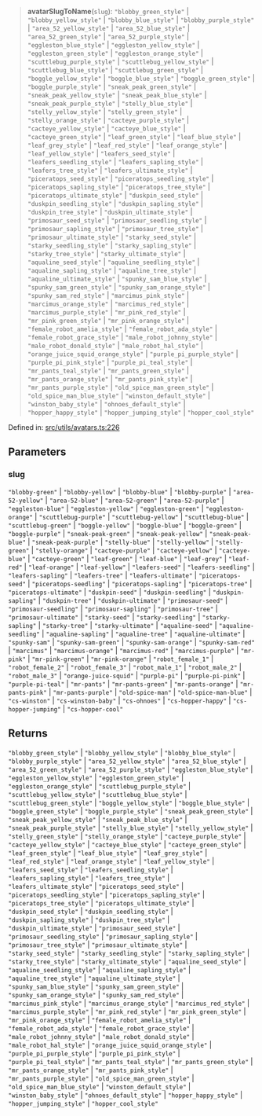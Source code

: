 > **avatarSlugToName**(`slug`): `"blobby_green_style"` \| `"blobby_yellow_style"` \| `"blobby_blue_style"` \| `"blobby_purple_style"` \| `"area_52_yellow_style"` \| `"area_52_blue_style"` \| `"area_52_green_style"` \| `"area_52_purple_style"` \| `"eggleston_blue_style"` \| `"eggleston_yellow_style"` \| `"eggleston_green_style"` \| `"eggleston_orange_style"` \| `"scuttlebug_purple_style"` \| `"scuttlebug_yellow_style"` \| `"scuttlebug_blue_style"` \| `"scuttlebug_green_style"` \| `"boggle_yellow_style"` \| `"boggle_blue_style"` \| `"boggle_green_style"` \| `"boggle_purple_style"` \| `"sneak_peak_green_style"` \| `"sneak_peak_yellow_style"` \| `"sneak_peak_blue_style"` \| `"sneak_peak_purple_style"` \| `"stelly_blue_style"` \| `"stelly_yellow_style"` \| `"stelly_green_style"` \| `"stelly_orange_style"` \| `"cacteye_purple_style"` \| `"cacteye_yellow_style"` \| `"cacteye_blue_style"` \| `"cacteye_green_style"` \| `"leaf_green_style"` \| `"leaf_blue_style"` \| `"leaf_grey_style"` \| `"leaf_red_style"` \| `"leaf_orange_style"` \| `"leaf_yellow_style"` \| `"leafers_seed_style"` \| `"leafers_seedling_style"` \| `"leafers_sapling_style"` \| `"leafers_tree_style"` \| `"leafers_ultimate_style"` \| `"piceratops_seed_style"` \| `"piceratops_seedling_style"` \| `"piceratops_sapling_style"` \| `"piceratops_tree_style"` \| `"piceratops_ultimate_style"` \| `"duskpin_seed_style"` \| `"duskpin_seedling_style"` \| `"duskpin_sapling_style"` \| `"duskpin_tree_style"` \| `"duskpin_ultimate_style"` \| `"primosaur_seed_style"` \| `"primosaur_seedling_style"` \| `"primosaur_sapling_style"` \| `"primosaur_tree_style"` \| `"primosaur_ultimate_style"` \| `"starky_seed_style"` \| `"starky_seedling_style"` \| `"starky_sapling_style"` \| `"starky_tree_style"` \| `"starky_ultimate_style"` \| `"aqualine_seed_style"` \| `"aqualine_seedling_style"` \| `"aqualine_sapling_style"` \| `"aqualine_tree_style"` \| `"aqualine_ultimate_style"` \| `"spunky_sam_blue_style"` \| `"spunky_sam_green_style"` \| `"spunky_sam_orange_style"` \| `"spunky_sam_red_style"` \| `"marcimus_pink_style"` \| `"marcimus_orange_style"` \| `"marcimus_red_style"` \| `"marcimus_purple_style"` \| `"mr_pink_red_style"` \| `"mr_pink_green_style"` \| `"mr_pink_orange_style"` \| `"female_robot_amelia_style"` \| `"female_robot_ada_style"` \| `"female_robot_grace_style"` \| `"male_robot_johnny_style"` \| `"male_robot_donald_style"` \| `"male_robot_hal_style"` \| `"orange_juice_squid_orange_style"` \| `"purple_pi_purple_style"` \| `"purple_pi_pink_style"` \| `"purple_pi_teal_style"` \| `"mr_pants_teal_style"` \| `"mr_pants_green_style"` \| `"mr_pants_orange_style"` \| `"mr_pants_pink_style"` \| `"mr_pants_purple_style"` \| `"old_spice_man_green_style"` \| `"old_spice_man_blue_style"` \| `"winston_default_style"` \| `"winston_baby_style"` \| `"ohnoes_default_style"` \| `"hopper_happy_style"` \| `"hopper_jumping_style"` \| `"hopper_cool_style"`

Defined in: [src/utils/avatars.ts:226](https://github.com/bhavjitChauhan/khan-api/blob/67d30ab4498111952301bcaddbef9a132bf75105/src/utils/avatars.ts#L226)

## Parameters

### slug

`"blobby-green"` | `"blobby-yellow"` | `"blobby-blue"` | `"blobby-purple"` | `"area-52-yellow"` | `"area-52-blue"` | `"area-52-green"` | `"area-52-purple"` | `"eggleston-blue"` | `"eggleston-yellow"` | `"eggleston-green"` | `"eggleston-orange"` | `"scuttlebug-purple"` | `"scuttlebug-yellow"` | `"scuttlebug-blue"` | `"scuttlebug-green"` | `"boggle-yellow"` | `"boggle-blue"` | `"boggle-green"` | `"boggle-purple"` | `"sneak-peak-green"` | `"sneak-peak-yellow"` | `"sneak-peak-blue"` | `"sneak-peak-purple"` | `"stelly-blue"` | `"stelly-yellow"` | `"stelly-green"` | `"stelly-orange"` | `"cacteye-purple"` | `"cacteye-yellow"` | `"cacteye-blue"` | `"cacteye-green"` | `"leaf-green"` | `"leaf-blue"` | `"leaf-grey"` | `"leaf-red"` | `"leaf-orange"` | `"leaf-yellow"` | `"leafers-seed"` | `"leafers-seedling"` | `"leafers-sapling"` | `"leafers-tree"` | `"leafers-ultimate"` | `"piceratops-seed"` | `"piceratops-seedling"` | `"piceratops-sapling"` | `"piceratops-tree"` | `"piceratops-ultimate"` | `"duskpin-seed"` | `"duskpin-seedling"` | `"duskpin-sapling"` | `"duskpin-tree"` | `"duskpin-ultimate"` | `"primosaur-seed"` | `"primosaur-seedling"` | `"primosaur-sapling"` | `"primosaur-tree"` | `"primosaur-ultimate"` | `"starky-seed"` | `"starky-seedling"` | `"starky-sapling"` | `"starky-tree"` | `"starky-ultimate"` | `"aqualine-seed"` | `"aqualine-seedling"` | `"aqualine-sapling"` | `"aqualine-tree"` | `"aqualine-ultimate"` | `"spunky-sam"` | `"spunky-sam-green"` | `"spunky-sam-orange"` | `"spunky-sam-red"` | `"marcimus"` | `"marcimus-orange"` | `"marcimus-red"` | `"marcimus-purple"` | `"mr-pink"` | `"mr-pink-green"` | `"mr-pink-orange"` | `"robot_female_1"` | `"robot_female_2"` | `"robot_female_3"` | `"robot_male_1"` | `"robot_male_2"` | `"robot_male_3"` | `"orange-juice-squid"` | `"purple-pi"` | `"purple-pi-pink"` | `"purple-pi-teal"` | `"mr-pants"` | `"mr-pants-green"` | `"mr-pants-orange"` | `"mr-pants-pink"` | `"mr-pants-purple"` | `"old-spice-man"` | `"old-spice-man-blue"` | `"cs-winston"` | `"cs-winston-baby"` | `"cs-ohnoes"` | `"cs-hopper-happy"` | `"cs-hopper-jumping"` | `"cs-hopper-cool"`

## Returns

`"blobby_green_style"` \| `"blobby_yellow_style"` \| `"blobby_blue_style"` \| `"blobby_purple_style"` \| `"area_52_yellow_style"` \| `"area_52_blue_style"` \| `"area_52_green_style"` \| `"area_52_purple_style"` \| `"eggleston_blue_style"` \| `"eggleston_yellow_style"` \| `"eggleston_green_style"` \| `"eggleston_orange_style"` \| `"scuttlebug_purple_style"` \| `"scuttlebug_yellow_style"` \| `"scuttlebug_blue_style"` \| `"scuttlebug_green_style"` \| `"boggle_yellow_style"` \| `"boggle_blue_style"` \| `"boggle_green_style"` \| `"boggle_purple_style"` \| `"sneak_peak_green_style"` \| `"sneak_peak_yellow_style"` \| `"sneak_peak_blue_style"` \| `"sneak_peak_purple_style"` \| `"stelly_blue_style"` \| `"stelly_yellow_style"` \| `"stelly_green_style"` \| `"stelly_orange_style"` \| `"cacteye_purple_style"` \| `"cacteye_yellow_style"` \| `"cacteye_blue_style"` \| `"cacteye_green_style"` \| `"leaf_green_style"` \| `"leaf_blue_style"` \| `"leaf_grey_style"` \| `"leaf_red_style"` \| `"leaf_orange_style"` \| `"leaf_yellow_style"` \| `"leafers_seed_style"` \| `"leafers_seedling_style"` \| `"leafers_sapling_style"` \| `"leafers_tree_style"` \| `"leafers_ultimate_style"` \| `"piceratops_seed_style"` \| `"piceratops_seedling_style"` \| `"piceratops_sapling_style"` \| `"piceratops_tree_style"` \| `"piceratops_ultimate_style"` \| `"duskpin_seed_style"` \| `"duskpin_seedling_style"` \| `"duskpin_sapling_style"` \| `"duskpin_tree_style"` \| `"duskpin_ultimate_style"` \| `"primosaur_seed_style"` \| `"primosaur_seedling_style"` \| `"primosaur_sapling_style"` \| `"primosaur_tree_style"` \| `"primosaur_ultimate_style"` \| `"starky_seed_style"` \| `"starky_seedling_style"` \| `"starky_sapling_style"` \| `"starky_tree_style"` \| `"starky_ultimate_style"` \| `"aqualine_seed_style"` \| `"aqualine_seedling_style"` \| `"aqualine_sapling_style"` \| `"aqualine_tree_style"` \| `"aqualine_ultimate_style"` \| `"spunky_sam_blue_style"` \| `"spunky_sam_green_style"` \| `"spunky_sam_orange_style"` \| `"spunky_sam_red_style"` \| `"marcimus_pink_style"` \| `"marcimus_orange_style"` \| `"marcimus_red_style"` \| `"marcimus_purple_style"` \| `"mr_pink_red_style"` \| `"mr_pink_green_style"` \| `"mr_pink_orange_style"` \| `"female_robot_amelia_style"` \| `"female_robot_ada_style"` \| `"female_robot_grace_style"` \| `"male_robot_johnny_style"` \| `"male_robot_donald_style"` \| `"male_robot_hal_style"` \| `"orange_juice_squid_orange_style"` \| `"purple_pi_purple_style"` \| `"purple_pi_pink_style"` \| `"purple_pi_teal_style"` \| `"mr_pants_teal_style"` \| `"mr_pants_green_style"` \| `"mr_pants_orange_style"` \| `"mr_pants_pink_style"` \| `"mr_pants_purple_style"` \| `"old_spice_man_green_style"` \| `"old_spice_man_blue_style"` \| `"winston_default_style"` \| `"winston_baby_style"` \| `"ohnoes_default_style"` \| `"hopper_happy_style"` \| `"hopper_jumping_style"` \| `"hopper_cool_style"`
